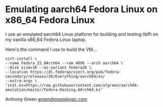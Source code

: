 # Emulating aarch64 Fedora Linux on x86_64 Fedora Linux

I use an emulated aarch64 Linux platform for building and testing
libffi on my vanilla x86_64 Fedora Linux laptop.

Here's the command I use to build the VM...

    virt-install \
    --name Fedora_25_AArch64 --ram 4096 --arch aarch64 \
    --disk size=16 --os-variant fedora26 \
    --location https://dl.fedoraproject.org/pub/fedora-secondary/releases/26/Everything/aarch64/os/
    --extra-args \
    "inst.ks=https://raw.githubusercontent.com/atgreen/aarch64-emulation/master/Fedora-Hacking-AArch64.ks"


Anthony Green
green@moxielogic.com
